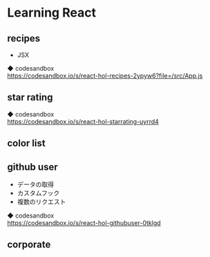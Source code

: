 # Learning React

## recipes
- JSX

◆ codesandbox<br>
https://codesandbox.io/s/react-hol-recipes-2ypyw6?file=/src/App.js

## star rating

◆ codesandbox<br>
https://codesandbox.io/s/react-hol-starrating-uyrrd4

## color list

## github user
- データの取得
- カスタムフック
- 複数のリクエスト

◆ codesandbox<br>
https://codesandbox.io/s/react-hol-githubuser-0tklgd

## corporate